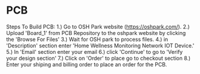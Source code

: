# PCB
Steps To Build PCB:
1.) Go to OSH Park website (https://oshpark.com/).
2.) Upload 'Board_1' from PCB Repository to the oshpark website by clicking the 'Browse For Files'
3.) Wait for OSH park to process files.
4.) in 'Description' section enter 'Home Wellness Monitoring Network IOT Device.'
5.) In 'Email' section enter your email
6.) click 'Continue' to go to 'Verify your design section'
7.) Click on 'Order' to place go to checkout section
8.) Enter your shiping and billing order to place an order for the PCB.
